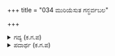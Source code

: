 +++
title = "034 ಮುರಿಯೆಸುತ ಗನ್ಧರ್ವಬಲ"

+++

<details><summary>ಗದ್ಯ (ಕ.ಗ.ಪ) </summary>

34. ಗಂಧರ್ವಭಟರು ಮುಂದೊತ್ತಿ ಕೌರವ ಬಲವನ್ನು ಸೋಲಿಸಿ, ಅವರ ಪಾಳಯಕ್ಕೆ ಕಳುಹಿಸಿದರು. ಈ ಸುದ್ದಿಯನ್ನು ಹೊರವಲಯದಲ್ಲಿರುವ ಭಟರು ಕೌರವನಿಗೆ ತಿಳಿಸಿದರು. ಆಗ ಸಿಟ್ಟಿನಿಂದ ಕೌರವನು ಅಕ್ಷೋಹಿಣಿ ಸಂಖ್ಯೆಯ ವೀರರನ್ನು ಕಳುಹಿಸಿಕೊಟ್ಟನು.
</details>

<details><summary>ಪದಾರ್ಥ (ಕ.ಗ.ಪ) </summary>

ಮುಕ್ಕುರಿಕಿ - ಆವರಿಸಿ  
ತತ್ತರಿದರಿ - ಕತ್ತರಿಸು
</details>
